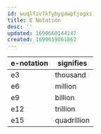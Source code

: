 ```yaml
---
id: wuqlfzv7kfybygawpfjogxs
title: E Notation
desc: ''
updated: 1690660144147
created: 1690659861862
---
```


| e-notation | signifies |
| --- | --- |
| e3  | thousand | 
| e6 | million |
| e9 | billion |
| e12 | trillion |
| e15 | quadrillion  |